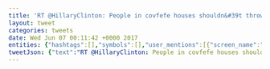 ```yaml
---
title: 'RT @HillaryClinton: People in covfefe houses shouldn&#39t throw covfefe. https://t.co/M7oK5Z6qwF'
layout: tweet
categories: tweets
date: Wed Jun 07 00:11:42 +0000 2017
entities: {"hashtags":[],"symbols":[],"user_mentions":[{"screen_name":"HillaryClinton","name":"Hillary Clinton","id":1339835893,"id_str":"1339835893","indices":[3,18]}],"urls":[{"url":"https://t.co/M7oK5Z6qwF","expanded_url":"https://twitter.com/realdonaldtrump/status/870077441401905152","display_url":"twitter.com/realdonaldtrum…","indices":[70,93]}]}
tweetJson: {"text":"RT @HillaryClinton: People in covfefe houses shouldn't throw covfefe. https://t.co/M7oK5Z6qwF"}
---
```

